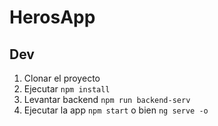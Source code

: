 # HerosApp

## Dev

1. Clonar el proyecto
2. Ejecutar ```npm install```
3. Levantar backend ```npm run backend-serv```
4. Ejecutar la app ```npm start``` o bien ```ng serve -o```